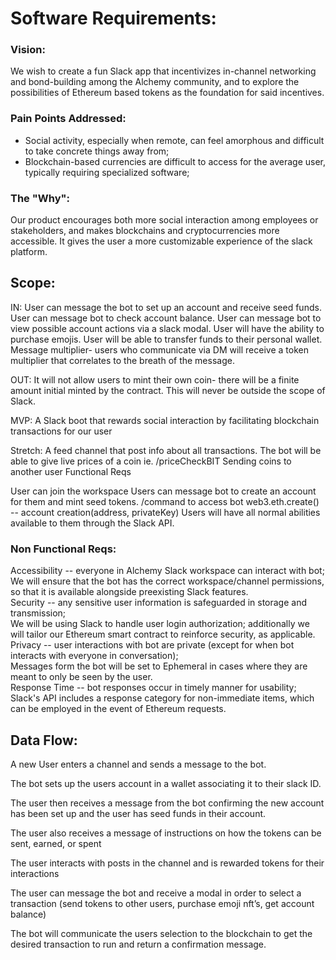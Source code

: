 # Software Requirements:

### Vision:
We wish to create a fun Slack app that incentivizes in-channel networking and bond-building among the Alchemy community, and to explore the possibilities of Ethereum based tokens as the foundation for said incentives.  

### Pain Points Addressed:
- Social activity, especially when remote, can feel amorphous and difficult to take concrete things away from;
- Blockchain-based currencies are difficult to access for the average user, typically requiring specialized software;

### The "Why":
Our product encourages both more social interaction among employees or stakeholders, and makes blockchains and cryptocurrencies more accessible. It gives the user a more customizable experience of the slack platform.

## Scope:

IN:
User can message the bot to set up an account and receive seed funds.
User can message bot to check account balance.
User can message bot to view possible account actions via a slack modal.
User will have the ability to purchase emojis.
User will be able to transfer funds to their personal wallet.
Message multiplier- users who communicate via DM will receive a token multiplier that correlates to the breath of the message.

OUT:
It will not allow users to mint their own coin- there will be a finite amount initial minted by the contract.
This will never be outside the scope of Slack.

MVP:
A Slack boot that rewards social interaction by facilitating blockchain transactions for our user

Stretch:
A feed channel that post info about all transactions.
The bot will be able to give live prices of a coin ie. /priceCheckBIT
Sending coins to another user
Functional Reqs

User can join the workspace
Users can message bot to create an account for them and mint seed tokens.
/command to access bot
web3.eth.create() -- account creation(address, privateKey)
Users will have all normal abilities available to them through the Slack API.

### Non Functional Reqs:  
Accessibility -- everyone in Alchemy Slack workspace can interact with bot;  
 We will ensure that the bot has the correct workspace/channel permissions, so that it is available alongside preexisting Slack features.  
Security -- any sensitive user information is safeguarded in storage and transmission;  
 We will be using Slack to handle user login authorization; additionally we will tailor our Ethereum smart contract to reinforce security, as applicable.  
Privacy -- user interactions with bot are private (except for when bot interacts with everyone in conversation);  
 Messages form the bot will be set to Ephemeral in cases where they are meant to only be seen by the user.  
Response Time -- bot responses occur in timely manner for usability;  
 Slack's API includes a response category for non-immediate items, which can be employed in the event of Ethereum requests.  

## Data Flow:  

A new User enters a channel and sends a message to the bot.  

The bot sets up the users account in a wallet associating it to their slack ID.  

The user then receives a message from the bot confirming the new account has been set up and the user has seed funds in their account.  

The user also receives a message of instructions on how the tokens can be sent, earned, or spent  

The user interacts with posts in the channel and is rewarded tokens for their interactions  

The user can message the bot and receive a modal in order to select a transaction (send tokens to other users, purchase emoji nft’s, get account balance)  

The bot will communicate the users selection to the blockchain to get the desired transaction to run and return a confirmation message.  
